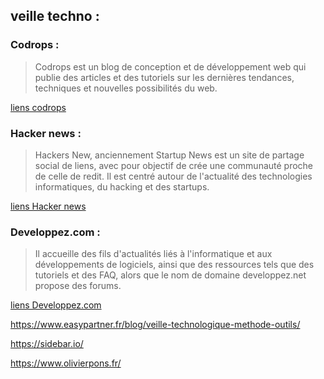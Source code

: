 ## veille techno : 


### Codrops : 
> Codrops est un blog de conception et de développement web qui publie des articles et des tutoriels sur les dernières tendances, techniques et nouvelles possibilités du web.

[liens codrops](https://tympanus.net/codrops/)

### Hacker news :
> Hackers New, anciennement Startup News est un site de partage social de liens, avec pour objectif de crée une communauté proche de celle de redit. Il est centré autour de l'actualité des technologies informatiques, du hacking et des startups.

[liens Hacker news](https://news.ycombinator.com/newest)

### Developpez.com :
> Il accueille des fils d'actualités liés à l'informatique et aux développements de logiciels, ainsi que des ressources tels que des tutoriels et des FAQ, alors que le nom de domaine developpez.net propose des forums.

[liens Developpez.com](https://www.developpez.com/)

https://www.easypartner.fr/blog/veille-technologique-methode-outils/

https://sidebar.io/

https://www.olivierpons.fr/